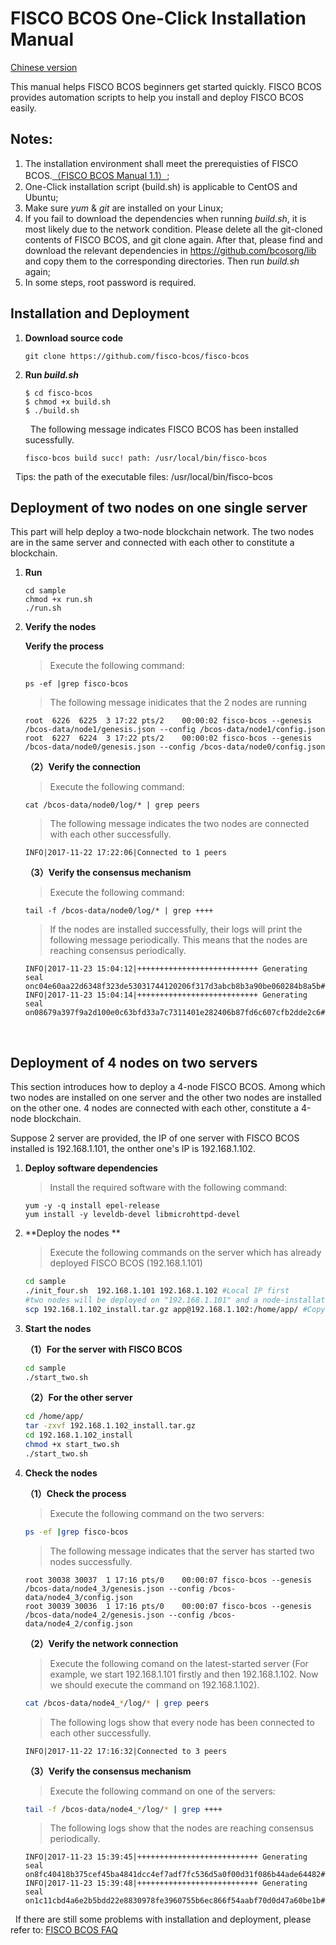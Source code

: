 # FISCO BCOS One-Click Installation Manual

[Chinese version](https://github.com/FISCO-BCOS/FISCO-BCOS/tree/master/sample)

This manual helps FISCO BCOS beginners get started quickly.  FISCO BCOS provides automation scripts to help you install and deploy FISCO BCOS easily.

## Notes:
1. The installation environment shall meet the prerequisties of FISCO BCOS.[（FISCO BCOS Manual 1.1）](../doc/manual/README.md);
2. One-Click installation script (build.sh) is applicable to CentOS and Ubuntu;
3. Make sure *yum* & *git* are installed on your Linux;
4. If you fail to download the dependencies when running *build.sh*, it is most likely due to the network condition. Please delete all the git-cloned contents of FISCO BCOS, and git clone again. After that, please find and download the relevant dependencies in https://github.com/bcosorg/lib and copy them to the corresponding directories. Then run *build.sh* again;  
5. In some steps, root password is required.

## Installation and Deployment

1. **Download source code**

   ```shell
   git clone https://github.com/fisco-bcos/fisco-bcos
   ```

2. **Run *build.sh***

   ```shell
   $ cd fisco-bcos
   $ chmod +x build.sh
   $ ./build.sh
   ```
      The following message indicates FISCO BCOS has been installed sucessfully.
   ```
   fisco-bcos build succ! path: /usr/local/bin/fisco-bcos
   ```

   Tips: the path of the executable files: /usr/local/bin/fisco-bcos


## Deployment of two nodes on one single server

This part will help deploy a two-node blockchain network. The two nodes are in the same server and connected with each other to constitute a blockchain.

1. **Run**

   ```shell
   cd sample
   chmod +x run.sh
   ./run.sh
   ```

2. **Verify the nodes**

   **Verify the process**

   > Execute the following command:

   ```shell
   ps -ef |grep fisco-bcos
   ```

   > The following message inidicates that the 2 nodes are running

   ```
   root  6226  6225  3 17:22 pts/2    00:00:02 fisco-bcos --genesis /bcos-data/node1/genesis.json --config /bcos-data/node1/config.json
   root  6227  6224  3 17:22 pts/2    00:00:02 fisco-bcos --genesis /bcos-data/node0/genesis.json --config /bcos-data/node0/config.json
   ```

   **（2）Verify the connection**

   > Execute the following command:

   ```shell
   cat /bcos-data/node0/log/* | grep peers
   ```

   > The following message indicates the two nodes are connected with each other successfully.

   ```shell
   INFO|2017-11-22 17:22:06|Connected to 1 peers
   ```

   **（3）Verify the consensus mechanism**

   > Execute the following command:

   ```shell
   tail -f /bcos-data/node0/log/* | grep ++++
   ```

   > If the nodes are installed successfully, their logs will print the following message periodically. This means that the nodes are reaching consensus periodically.

   ```log
   INFO|2017-11-23 15:04:12|+++++++++++++++++++++++++++ Generating seal onc04e60aa22d6348f323de53031744120206f317d3abcb8b3a90be060284b8a5b#1tx:0time:1511420652136
   INFO|2017-11-23 15:04:14|+++++++++++++++++++++++++++ Generating seal on08679a397f9a2d100e0c63bfd33a7c7311401e282406b87fd6c607cfb2dde2c6#1tx:0time:1511420654148
   ```

   ​

## Deployment of 4 nodes on two servers

This section introduces how to deploy a 4-node FISCO BCOS. Among which two nodes are installed on one server and the other two nodes are installed on the other one. 4 nodes are connected with each other, constitute a 4-node blockchain.

Suppose 2 server are provided, the IP of one server with FISCO BCOS installed is 192.168.1.101, the onther one's IP is 192.168.1.102.

1. **Deploy  software dependencies**

   > Install the required software with the following command:

   ```shell
   yum -y -q install epel-release
   yum install -y leveldb-devel libmicrohttpd-devel
   ```

2. **Deploy the nodes **

   > Execute the following commands on the server which has already deployed FISCO BCOS (192.168.1.101)

   ```sh
   cd sample
   ./init_four.sh  192.168.1.101 192.168.1.102 #Local IP first
   #two nodes will be deployed on "192.168.1.101" and a node-installation package for another server 192.168.1.102 will be genearted, name of generated package is 192.168.1.102_install.tar.gz
   scp 192.168.1.102_install.tar.gz app@192.168.1.102:/home/app/ #Copy the installation package to any directory of the other server(192.168.1.102).
   ```

3. **Start the nodes**

   **（1）For the server with FISCO BCOS**

   ```sh
   cd sample
   ./start_two.sh
   ```

   **（2）For the other server**

   ```sh
   cd /home/app/
   tar -zxvf 192.168.1.102_install.tar.gz
   cd 192.168.1.102_install
   chmod +x start_two.sh
   ./start_two.sh
   ```

4. **Check the nodes**

   **（1）Check the process**

   > Execute the following command on the two servers:

   ```sh
   ps -ef |grep fisco-bcos
   ```

   > The following message indicates that the server has started two nodes successfully.

   ```
   root 30038 30037  1 17:16 pts/0    00:00:07 fisco-bcos --genesis /bcos-data/node4_3/genesis.json --config /bcos-data/node4_3/config.json
   root 30039 30036  1 17:16 pts/0    00:00:07 fisco-bcos --genesis /bcos-data/node4_2/genesis.json --config /bcos-data/node4_2/config.json
   ```

   **（2）Verify the network connection**

   > Execute the following comand on the latest-started server (For example, we start 192.168.1.101 firstly and then 192.168.1.102. Now we should execute the command on 192.168.1.102).

   ```sh
   cat /bcos-data/node4_*/log/* | grep peers
   ```

   > The following logs show that every node has been connected to each other successfully.

   ```
   INFO|2017-11-22 17:16:32|Connected to 3 peers
   ```

   **（3）Verify the consensus mechanism**

   > Execute the following command on one of the servers:

   ```sh
   tail -f /bcos-data/node4_*/log/* | grep ++++
   ```

   > The following logs show that the nodes are reaching  consensus periodically.

   ```
   INFO|2017-11-23 15:39:45|+++++++++++++++++++++++++++ Generating seal on8fc40418b375cef45ba4841dcc4ef7adf7fc536d5a0f00d31f086b44ade64482#1tx:0time:1511422785361
   INFO|2017-11-23 15:39:48|+++++++++++++++++++++++++++ Generating seal on1c11cbd4a6e2b5bdd22e8830978fe3960755b6ec866f54aabf70d0d47a60be1b#1tx:0time:1511422788391
   ```

   If there are still some problems with installation and deployment, please refer to: [FISCO BCOS FAQ](https://github.com/FISCO-BCOS/Wiki/blob/master/FISCO%20BCOS%E5%B8%B8%E8%A7%81%E9%97%AE%E9%A2%98/README.md)
